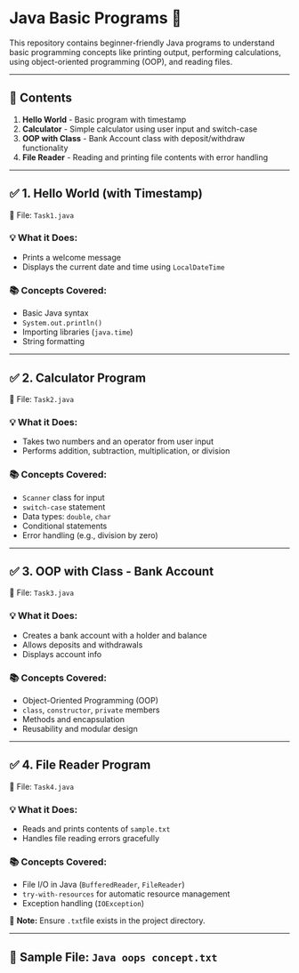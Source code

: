 # Java Basic Programs 📘

This repository contains beginner-friendly Java programs to understand basic programming concepts like printing output, performing calculations, using object-oriented programming (OOP), and reading files.

---

## 📌 Contents

1. **Hello World** - Basic program with timestamp
2. **Calculator** - Simple calculator using user input and switch-case
3. **OOP with Class** - Bank Account class with deposit/withdraw functionality
4. **File Reader** - Reading and printing file contents with error handling

---

## ✅ 1. Hello World (with Timestamp)

📁 File: `Task1.java`

### 💡 What it Does:
- Prints a welcome message
- Displays the current date and time using `LocalDateTime`

### 📚 Concepts Covered:
- Basic Java syntax
- `System.out.println()`
- Importing libraries (`java.time`)
- String formatting

---

## ✅ 2. Calculator Program

📁 File: `Task2.java`

### 💡 What it Does:
- Takes two numbers and an operator from user input
- Performs addition, subtraction, multiplication, or division

### 📚 Concepts Covered:
- `Scanner` class for input
- `switch-case` statement
- Data types: `double`, `char`
- Conditional statements
- Error handling (e.g., division by zero)

---

## ✅ 3. OOP with Class - Bank Account

📁 File: `Task3.java`

### 💡 What it Does:
- Creates a bank account with a holder and balance
- Allows deposits and withdrawals
- Displays account info

### 📚 Concepts Covered:
- Object-Oriented Programming (OOP)
- `class`, `constructor`, `private` members
- Methods and encapsulation
- Reusability and modular design

---

## ✅ 4. File Reader Program

📁 File: `Task4.java`

### 💡 What it Does:
- Reads and prints contents of `sample.txt`
- Handles file reading errors gracefully

### 📚 Concepts Covered:
- File I/O in Java (`BufferedReader`, `FileReader`)
- `try-with-resources` for automatic resource management
- Exception handling (`IOException`)

📝 **Note:** Ensure `.txt`file exists in the project directory.

---

## 📎 Sample File: `Java oops concept.txt`

